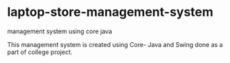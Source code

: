 # laptop-store-management-system
management system using core java

This management system is created using Core- Java and Swing done as a part of college project.
